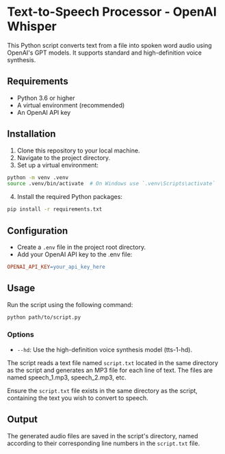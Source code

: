 # Text-to-Speech Processor - OpenAI Whisper

This Python script converts text from a file into spoken word audio using OpenAI's GPT models. It supports standard and high-definition voice synthesis.

## Requirements

- Python 3.6 or higher
- A virtual environment (recommended)
- An OpenAI API key

## Installation

1. Clone this repository to your local machine.
2. Navigate to the project directory.
3. Set up a virtual environment:

```bash
python -m venv .venv
source .venv/bin/activate  # On Windows use `.venv\Scripts\activate`
```

4. Install the required Python packages:

```bash
pip install -r requirements.txt
```

## Configuration

- Create a `.env` file in the project root directory.
- Add your OpenAI API key to the .env file:

```makefile
OPENAI_API_KEY=your_api_key_here
```

## Usage
Run the script using the following command:

```bash
python path/to/script.py
```

### Options
- `--hd`: Use the high-definition voice synthesis model (tts-1-hd).

The script reads a text file named `script.txt` located in the same directory as the script and generates an MP3 file for each line of text. The files are named speech_1.mp3, speech_2.mp3, etc.

Ensure the `script.txt` file exists in the same directory as the script, containing the text you wish to convert to speech.

## Output

The generated audio files are saved in the script's directory, named according to their corresponding line numbers in the `script.txt` file.